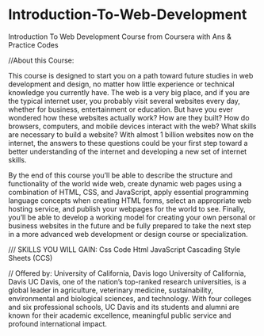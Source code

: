 # Introduction-To-Web-Development
Introduction To Web Development Course from Coursera with Ans &amp; Practice Codes


//About this Course:

This course is designed to start you on a path toward future studies in web development and design, no matter how little experience or technical knowledge you currently have. The web is a very big place, and if you are the typical internet user, you probably visit several websites every day, whether for business, entertainment or education. But have you ever wondered how these websites actually work? How are they built? How do browsers, computers, and mobile devices interact with the web? What skills are necessary to build a website? With almost 1 billion websites now on the internet, the answers to these questions could be your first step toward a better understanding of the internet and developing a new set of internet skills.  

By the end of this course you’ll be able to describe the structure and functionality of the world wide web, create dynamic web pages using a combination of HTML, CSS, and JavaScript, apply essential programming language concepts when creating HTML forms, select an appropriate web hosting service, and publish your webpages for the world to see. Finally, you’ll be able to develop a working model for creating your own personal or business websites in the future and be fully prepared to take the next step in a more advanced web development or design course or specialization.



///
SKILLS YOU WILL GAIN:
Css Code
Html
JavaScript
Cascading Style Sheets (CCS)

//
Offered by:
University of California, Davis logo
University of California, Davis
UC Davis, one of the nation’s top-ranked research universities, is a global leader in agriculture, veterinary medicine, sustainability, environmental and biological sciences, and technology. With four colleges and six professional schools, UC Davis and its students and alumni are known for their academic excellence, meaningful public service and profound international impact.
